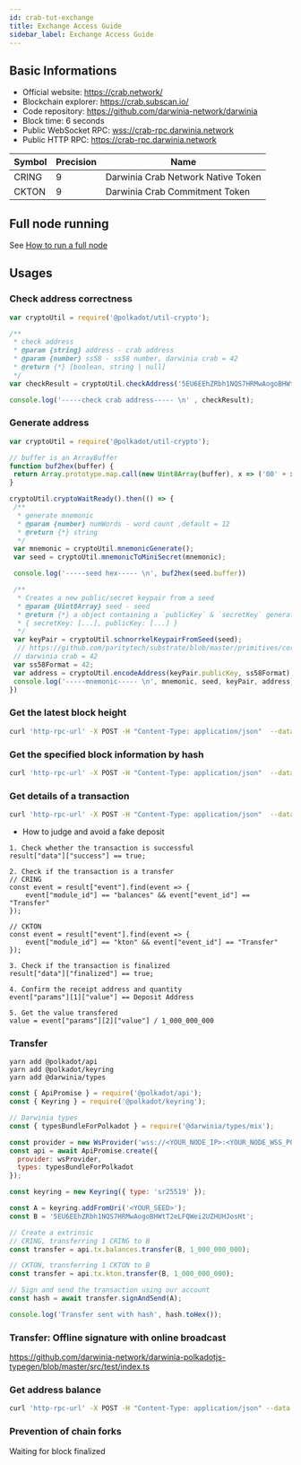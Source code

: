 ```yaml
---
id: crab-tut-exchange
title: Exchange Access Guide
sidebar_label: Exchange Access Guide
---
```


## Basic Informations

- Official website: https://crab.network/
- Blockchain explorer: https://crab.subscan.io/  
- Code repository: https://github.com/darwinia-network/darwinia  
- Block time: 6 seconds  
- Public WebSocket RPC: [wss://crab-rpc.darwinia.network](wss://crab-rpc.darwinia.network)  
- Public HTTP RPC: https://crab-rpc.darwinia.network  

| Symbol |  Precision | Name                          |
| -------| -----|  -----------------------------------|
| CRING  | 9    | Darwinia Crab Network Native Token  |
| CKTON  | 9    | Darwinia Crab Commitment Token      |


## Full node running

See [How to run a full node](crab-tut-node.md)

## Usages

### Check address correctness

```js
var cryptoUtil = require('@polkadot/util-crypto');

/**
 * check address
 * @param {string} address - crab address
 * @param {number} ss58 - ss58 number, darwinia crab = 42
 * @return {*} [boolean, string | null]
 */
var checkResult = cryptoUtil.checkAddress('5EU6EEhZRbh1NQS7HRMwAogoBHWtT2eLFQWei2UZHUHJosHt', 42);

console.log('-----check crab address----- \n' , checkResult);
```

### Generate address

```js
var cryptoUtil = require('@polkadot/util-crypto');

// buffer is an ArrayBuffer
function buf2hex(buffer) {
 return Array.prototype.map.call(new Uint8Array(buffer), x => ('00' + x.toString(16)).slice(-2)).join('');
}

cryptoUtil.cryptoWaitReady().then(() => {
 /**
  * generate mnemonic
  * @param {number} numWords - word count ,default = 12
  * @return {*} string
  */
 var mnemonic = cryptoUtil.mnemonicGenerate();
 var seed = cryptoUtil.mnemonicToMiniSecret(mnemonic);

 console.log('-----seed hex----- \n', buf2hex(seed.buffer))

 /**
  * Creates a new public/secret keypair from a seed
  * @param {Uint8Array} seed - seed
  * @return {*} a object containing a `publicKey` & `secretKey` generated from the supplied seed.
  * { secretKey: [...], publicKey: [...] }
  */
 var keyPair = cryptoUtil.schnorrkelKeypairFromSeed(seed);
  // https://github.com/paritytech/substrate/blob/master/primitives/core/src/crypto.rs#L437
 // darwinia crab = 42
 var ss58Format = 42;
 var address = cryptoUtil.encodeAddress(keyPair.publicKey, ss58Format);
 console.log('-----mnemonic----- \n', mnemonic, seed, keyPair, address)
})
```

### Get the latest block height

```sh
curl 'http-rpc-url' -X POST -H "Content-Type: application/json"  --data '{"id":1,"jsonrpc":"2.0","method":"chain_getFinalizedHead","params":[]}'
```

### Get the specified block information by hash

```sh
curl 'http-rpc-url' -X POST -H "Content-Type: application/json"  --data '{"id":1,"jsonrpc":"2.0","method":"chain_getBlock","params":["0xb375d7db4d737bdbfb8f8089d7b4589fd9fe68a535d448b44dcf9aa2ef8eed17"]}'
```

### Get details of a transaction

```sh
curl 'http-rpc-url' -X POST -H "Content-Type: application/json"  --data '{"hash": "0x04af51c980a9152ad8319f73a85d13305e273be8ebd3cc979c18f4ad14e716d6"}' https://crab.subscan.io/api/scan/extrinsic
```

* How to judge and avoid a fake deposit

```
1. Check whether the transaction is successful
result["data"]["success"] == true;

2. Check if the transaction is a transfer
// CRING
const event = result["event"].find(event => {
    event["module_id"] == "balances" && event["event_id"] == "Transfer" 
}); 

// CKTON
const event = result["event"].find(event => {
    event["module_id"] == "kton" && event["event_id"] == "Transfer" 
});

3. Check if the transaction is finalized
result["data"]["finalized"] == true;

4. Confirm the receipt address and quantity
event["params"][1]["value"] == Deposit Address

5. Get the value transfered
value = event["params"][2]["value"] / 1_000_000_000
```

### Transfer

```sj
yarn add @polkadot/api
yarn add @polkadot/keyring
yarn add @darwinia/types
```

```js
const { ApiPromise } = require('@polkadot/api');
const { Keyring } = require('@polkadot/keyring');

// Darwinia types
const { typesBundleForPolkadot } = require('@darwinia/types/mix');

const provider = new WsProvider('wss://<YOUR_NODE_IP>:<YOUR_NODE_WSS_PORT>');
const api = await ApiPromise.create({
  provider: wsProvider,
  types: typesBundleForPolkadot
});

const keyring = new Keyring({ type: 'sr25519' });

const A = keyring.addFromUri('<YOUR_SEED>');
const B = '5EU6EEhZRbh1NQS7HRMwAogoBHWtT2eLFQWei2UZHUHJosHt';

// Create a extrinsic
// CRING, transferring 1 CRING to B
const transfer = api.tx.balances.transfer(B, 1_000_000_000);

// CKTON, transferring 1 CKTON to B
const transfer = api.tx.kton.transfer(B, 1_000_000_000);

// Sign and send the transaction using our account
const hash = await transfer.signAndSend(A);

console.log('Transfer sent with hash', hash.toHex());
```

### Transfer: Offline signature with online broadcast

https://github.com/darwinia-network/darwinia-polkadotjs-typegen/blob/master/src/test/index.ts

### Get address balance

```sh
curl 'http-rpc-url' -X POST -H "Content-Type: application/json" --data '{"id":6,"jsonrpc":"2.0","method":"balances_usableBalance","params":[0, ss58地址]}' 
```

### Prevention of chain forks

Waiting for block finalized


